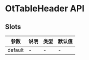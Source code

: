 # OtTableHeader API

## Slots

| 参数 | 说明 | 类型 | 默认值 |
| --- | --- | --- | --- |
| default | - | - | - |

